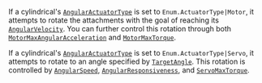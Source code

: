 If a cylindrical's
[`AngularActuatorType`](https://create.roblox.com/docs/reference/engine/classes/CylindricalConstraint#AngularActuatorType) is
set to `Enum.ActuatorType|Motor`, it attempts to rotate the attachments
with the goal of reaching its
[`AngularVelocity`](https://create.roblox.com/docs/reference/engine/classes/CylindricalConstraint#AngularVelocity). You can
further control this rotation through both
[`MotorMaxAngularAcceleration`](https://create.roblox.com/docs/reference/engine/classes/CylindricalConstraint#MotorMaxAngularAcceleration)
and [`MotorMaxTorque`](https://create.roblox.com/docs/reference/engine/classes/CylindricalConstraint#MotorMaxTorque).

If a cylindrical's
[`AngularActuatorType`](https://create.roblox.com/docs/reference/engine/classes/CylindricalConstraint#AngularActuatorType) is
set to `Enum.ActuatorType|Servo`, it attempts to rotate to an angle
specified by [`TargetAngle`](https://create.roblox.com/docs/reference/engine/classes/CylindricalConstraint#TargetAngle). This
rotation is controlled by
[`AngularSpeed`](https://create.roblox.com/docs/reference/engine/classes/CylindricalConstraint#AngularSpeed),
[`AngularResponsiveness`](https://create.roblox.com/docs/reference/engine/classes/CylindricalConstraint#AngularResponsiveness),
and [`ServoMaxTorque`](https://create.roblox.com/docs/reference/engine/classes/CylindricalConstraint#ServoMaxTorque).